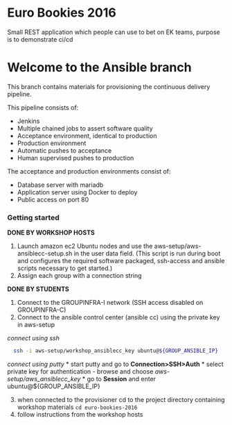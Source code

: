 # Euro Bookies 2016

Small REST application which people can use to bet on EK teams, purpose is to demonstrate ci/cd

# Welcome to the Ansible branch

This branch contains materials for provisioning the continuous delivery pipeline.

This pipeline consists of:
 * Jenkins
 * Multiple chained jobs to assert software quality
 * Acceptance environment, identical to production
 * Production environment
 * Automatic pushes to acceptance
 * Human supervised pushes to production

The acceptance and production environments consist of:
 * Database server with mariadb
 * Application server using Docker to deploy
 * Public access on port 80

### Getting started

**DONE BY WORKSHOP HOSTS**
 1. Launch amazon ec2 Ubuntu nodes and use the aws-setup/aws-ansiblecc-setup.sh in the user data field. (This script is run during boot and configures the required software packaged, ssh-access and ansible scripts necessary to get started.)
 2. Assign each group with a connection string

**DONE BY STUDENTS**
 1. Connect to the GROUPINFRA-I network (SSH access disabled on GROUPINFRA-C)
 2. Connect to the ansible control center (ansible cc) using the private key in aws-setup

  *connect using ssh*
  ```bash
    ssh -i aws-setup/workshop_ansiblecc_key ubuntu@${GROUP_ANSIBLE_IP}
  ```
  *connect using putty*
    * start putty and go to **Connection>SSH>Auth**
    * select private key for authentication
       - browse and choose *aws-setup/aws_ansiblecc_key*
    * go to **Session** and enter ubuntu@${GROUP_ANSIBLE_IP}

 3. when connected to the provisioner cd to the project directory containing workshop materials ```cd euro-bookies-2016```
 4. follow instructions from the workshop hosts
